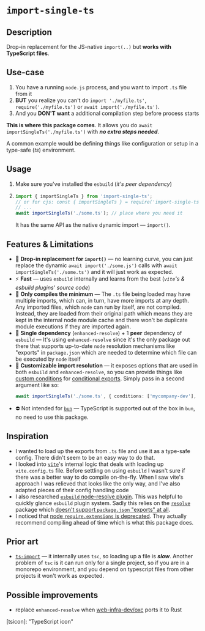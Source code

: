 # `import-single-ts`

## Description

Drop-in replacement for the JS-native `import(..)` but **works with TypeScript
files**.

## Use-case

1. You have a running `node.js` process, and you want to import `.ts` file from
   it
2. **BUT** you realize you can't do `import './myfile.ts'`,
   `require('./myfile.ts')` or `await import('./myfile.ts')`.
3. And you **DON'T want** a additional compilation step before process starts

**This is where this package comes**. It allows you do
`await importSingleTs('./myfile.ts')` with **_no extra steps needed_**.

A common example would be defining things like configuration or setup in a
type-safe (_ts_) environment.

## Usage

1. Make sure you've installed the `esbuild` (_it's peer dependency_)
2. ```ts
   import { importSingleTs } from 'import-single-ts';
   // or for cjs: const { importSingleTs } = require('import-single-ts');
   // ...
   await importSingleTs('./some.ts'); // place where you need it
   ```
   It has the same API as the native dynamic import — `import()`.

## Features & Limitations

- 🔄 **Drop-in replacement for `import()`** — no learning curve, you can just
  replace the dynamic `await import('./some.js')` calls with
  `await importSingleTs('./some.ts')` and it will just work as expected.
- ⚡ **Fast** — uses `esbuild` internally and learns from the best (_`vite`'s &
  esbuild plugins' source code_)
- 📐 **Only compiles the minimum** — The `.ts` file being loaded may have
  multiple imports, which can, in turn, have more imports at any depth. Any
  imported files, which `node` can run by itself, are not compiled. Instead,
  they are loaded from their original path which means they are kept in the
  internal node module cache and there won't be duplicate module executions if
  they are imported again.
- 🚀 **Single dependency** (`enhanced-resolve`) + 1 **peer** dependency of
  `esbuild` — It's using `enhanced-resolve` since it's the only package out
  there that supports up-to-date `node` resolution mechanisms like "exports" in
  `package.json` which are needed to determine which file can be executed by
  `node` itself
- 🧩️ **Customizable import resolution** — it exposes options that are used in
  both `esbuild` and `enhanced-resolve`, so you can provide things like
  [custom conditions](https://nodejs.org/api/packages.html#packages_resolving_user_conditions)
  for
  [conditional exports](https://nodejs.org/api/packages.html#conditional-exports).
  Simply pass in a second argument like so:
  ```ts
  await importSingleTs('./some.ts', { conditions: ['mycompany-dev'], alias: { a: "b" }, ... })
  ```
- ⛔️ Not intended for [`bun`](https://bun.sh/docs/runtime/typescript) —
  TypeScript is supported out of the box in `bun`, no need to use this package.

## Inspiration

- I wanted to load up the exports from `.ts` file and use it as a type-safe
  config. There didn't seem to be an easy way to do that.
- I looked into
  [`vite`](https://github.com/vitejs/vite/blob/eef4aaa063ed420c213cb9e24f680230cf2132b2/packages/vite/src/node/config.ts)'s
  internal logic that deals with loading up `vite.config.ts` file. Before
  settling on using `esbuild` I wasn't sure if there was a better way to do
  compile on-the-fly. When I saw vite's approach I was relieved that looks like
  the only way, and I've also adapted pieces of their config handling code
- I also researched
  [`esbuild` node-resolve plugin](https://github.com/remorses/esbuild-plugins/tree/master/node-resolve/).
  This was helpful to quickly glance `esbuild` plugin system. Sadly this relies
  on the [`resolve`](https://github.com/browserify/resolve) package which
  [doesn't support `package.json` "exports" at all](https://github.com/browserify/resolve/pull/224).
- I noticed that
  [node `require.extensions` is deprecated](https://nodejs.org/api/modules.html#requireextensions).
  They actually recommend compiling ahead of time which is what this package
  does.

## Prior art

- [`ts-import`](https://github.com/radarsu/ts-import) — it internally uses
  `tsc`, so loading up a file is **_slow_**. Another problem of `tsc` is it can
  run only for a single project, so if you are in a monorepo environment, and
  you depend on typescript files from other projects it won't work as expected.

## Possible improvements

- replace `enhanced-resolve` when
  [web-infra-dev/oxc](https://github.com/web-infra-dev/oxc) ports it to Rust

[tsicon]: "TypeScript icon"
